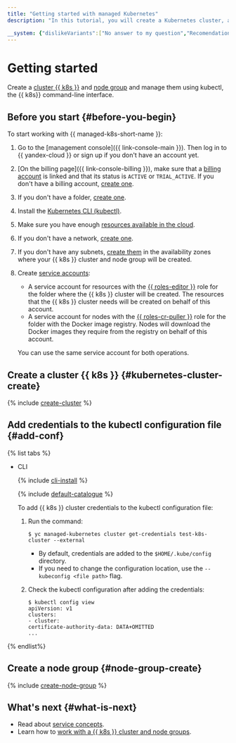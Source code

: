 ```yaml
---
title: "Getting started with managed Kubernetes"
description: "In this tutorial, you will create a Kubernetes cluster, and a node group, learn how to manage them using kubectl - the Kubernetes shell. First, create a Kubernetes cluster, add credentials to the kubectl configuration file, create a node group"

__system: {"dislikeVariants":["No answer to my question","Recomendations didn't help","The content doesn't match title","Other"]}
---
```



# Getting started

Create a [cluster {{ k8s }}](concepts/index.md#kubernetes-cluster) and [node group](concepts/index.md#node-group) and manage them using kubectl, the {{ k8s}} command-line interface.

## Before you start {#before-you-begin}

To start working with {{ managed-k8s-short-name }}:

1. Go to the [management console]({{ link-console-main }}). Then log in to {{ yandex-cloud }} or sign up if you don't have an account yet.

1. [On the billing page]({{ link-console-billing }}), make sure that a [billing account](../billing/concepts/billing-account.md) is linked and that its status is `ACTIVE` or `TRIAL_ACTIVE`. If you don't have a billing account, [create one](../billing/quickstart/index.md#create_billing_account).

1. If you don't have a folder, [create one](../resource-manager/operations/folder/create.md).

1. Install the [Kubernetes CLI (kubectl)](https://kubernetes.io/docs/tasks/tools/install-kubectl/).

1. Make sure you have enough [resources available in the cloud](concepts/limits.md).

1. If you don't have a network, [create one](../vpc/operations/network-create.md).

1. If you don't have any subnets, [create them](../vpc/operations/subnet-create.md) in the availability zones where your {{ k8s }} cluster and node group will be created.

1. Create [service accounts](../iam/operations/sa/create.md):
    - A service account for resources with the [{{ roles-editor }}](../resource-manager/security/#roles-list) role for the folder where the {{ k8s }} cluster will be created. The resources that the {{ k8s }} cluster needs will be created on behalf of this account.
    - A service account for nodes with the [{{ roles-cr-puller }}](../container-registry/security/index.md#required-roles) role for the folder with the Docker image registry. Nodes will download the Docker images they require from the registry on behalf of this account.

    You can use the same service account for both operations.

## Create a cluster {{ k8s }} {#kubernetes-cluster-create}

{% include [create-cluster](../_includes/managed-kubernetes/cluster-create.md) %}

## Add credentials to the kubectl configuration file {#add-conf}

{% list tabs %}

- CLI

  {% include [cli-install](../_includes/cli-install.md) %}

  {% include [default-catalogue](../_includes/default-catalogue.md) %}

  To add {{ k8s }} cluster credentials to the kubectl configuration file:

  1. Run the command:
  
     ```
     $ yc managed-kubernetes cluster get-credentials test-k8s-cluster --external
     ```
     - By default, credentials are added to the `$HOME/.kube/config` directory.
     - If you need to change the configuration location, use the `--kubeconfig <file path>` flag.

   1. Check the kubectl configuration after adding the credentials:

      ```
      $ kubectl config view
      apiVersion: v1
      clusters:
      - cluster:
      certificate-authority-data: DATA+OMITTED
      ...
      ```

{% endlist%}

## Create a node group {#node-group-create}

{% include [create-node-group](../_includes/managed-kubernetes/node-group-create.md) %}

## What's next {#what-is-next}

- Read about [service concepts](concepts/index.md).
- Learn how to [work with a {{ k8s }} cluster and node groups](operations/index.md).

